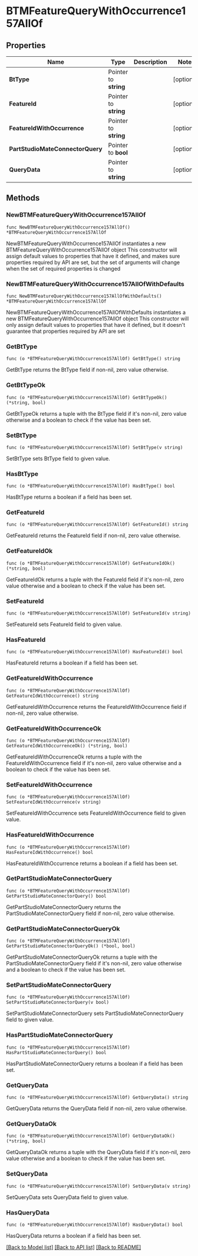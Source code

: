 # BTMFeatureQueryWithOccurrence157AllOf

## Properties

Name | Type | Description | Notes
------------ | ------------- | ------------- | -------------
**BtType** | Pointer to **string** |  | [optional] 
**FeatureId** | Pointer to **string** |  | [optional] 
**FeatureIdWithOccurrence** | Pointer to **string** |  | [optional] 
**PartStudioMateConnectorQuery** | Pointer to **bool** |  | [optional] 
**QueryData** | Pointer to **string** |  | [optional] 

## Methods

### NewBTMFeatureQueryWithOccurrence157AllOf

`func NewBTMFeatureQueryWithOccurrence157AllOf() *BTMFeatureQueryWithOccurrence157AllOf`

NewBTMFeatureQueryWithOccurrence157AllOf instantiates a new BTMFeatureQueryWithOccurrence157AllOf object
This constructor will assign default values to properties that have it defined,
and makes sure properties required by API are set, but the set of arguments
will change when the set of required properties is changed

### NewBTMFeatureQueryWithOccurrence157AllOfWithDefaults

`func NewBTMFeatureQueryWithOccurrence157AllOfWithDefaults() *BTMFeatureQueryWithOccurrence157AllOf`

NewBTMFeatureQueryWithOccurrence157AllOfWithDefaults instantiates a new BTMFeatureQueryWithOccurrence157AllOf object
This constructor will only assign default values to properties that have it defined,
but it doesn't guarantee that properties required by API are set

### GetBtType

`func (o *BTMFeatureQueryWithOccurrence157AllOf) GetBtType() string`

GetBtType returns the BtType field if non-nil, zero value otherwise.

### GetBtTypeOk

`func (o *BTMFeatureQueryWithOccurrence157AllOf) GetBtTypeOk() (*string, bool)`

GetBtTypeOk returns a tuple with the BtType field if it's non-nil, zero value otherwise
and a boolean to check if the value has been set.

### SetBtType

`func (o *BTMFeatureQueryWithOccurrence157AllOf) SetBtType(v string)`

SetBtType sets BtType field to given value.

### HasBtType

`func (o *BTMFeatureQueryWithOccurrence157AllOf) HasBtType() bool`

HasBtType returns a boolean if a field has been set.

### GetFeatureId

`func (o *BTMFeatureQueryWithOccurrence157AllOf) GetFeatureId() string`

GetFeatureId returns the FeatureId field if non-nil, zero value otherwise.

### GetFeatureIdOk

`func (o *BTMFeatureQueryWithOccurrence157AllOf) GetFeatureIdOk() (*string, bool)`

GetFeatureIdOk returns a tuple with the FeatureId field if it's non-nil, zero value otherwise
and a boolean to check if the value has been set.

### SetFeatureId

`func (o *BTMFeatureQueryWithOccurrence157AllOf) SetFeatureId(v string)`

SetFeatureId sets FeatureId field to given value.

### HasFeatureId

`func (o *BTMFeatureQueryWithOccurrence157AllOf) HasFeatureId() bool`

HasFeatureId returns a boolean if a field has been set.

### GetFeatureIdWithOccurrence

`func (o *BTMFeatureQueryWithOccurrence157AllOf) GetFeatureIdWithOccurrence() string`

GetFeatureIdWithOccurrence returns the FeatureIdWithOccurrence field if non-nil, zero value otherwise.

### GetFeatureIdWithOccurrenceOk

`func (o *BTMFeatureQueryWithOccurrence157AllOf) GetFeatureIdWithOccurrenceOk() (*string, bool)`

GetFeatureIdWithOccurrenceOk returns a tuple with the FeatureIdWithOccurrence field if it's non-nil, zero value otherwise
and a boolean to check if the value has been set.

### SetFeatureIdWithOccurrence

`func (o *BTMFeatureQueryWithOccurrence157AllOf) SetFeatureIdWithOccurrence(v string)`

SetFeatureIdWithOccurrence sets FeatureIdWithOccurrence field to given value.

### HasFeatureIdWithOccurrence

`func (o *BTMFeatureQueryWithOccurrence157AllOf) HasFeatureIdWithOccurrence() bool`

HasFeatureIdWithOccurrence returns a boolean if a field has been set.

### GetPartStudioMateConnectorQuery

`func (o *BTMFeatureQueryWithOccurrence157AllOf) GetPartStudioMateConnectorQuery() bool`

GetPartStudioMateConnectorQuery returns the PartStudioMateConnectorQuery field if non-nil, zero value otherwise.

### GetPartStudioMateConnectorQueryOk

`func (o *BTMFeatureQueryWithOccurrence157AllOf) GetPartStudioMateConnectorQueryOk() (*bool, bool)`

GetPartStudioMateConnectorQueryOk returns a tuple with the PartStudioMateConnectorQuery field if it's non-nil, zero value otherwise
and a boolean to check if the value has been set.

### SetPartStudioMateConnectorQuery

`func (o *BTMFeatureQueryWithOccurrence157AllOf) SetPartStudioMateConnectorQuery(v bool)`

SetPartStudioMateConnectorQuery sets PartStudioMateConnectorQuery field to given value.

### HasPartStudioMateConnectorQuery

`func (o *BTMFeatureQueryWithOccurrence157AllOf) HasPartStudioMateConnectorQuery() bool`

HasPartStudioMateConnectorQuery returns a boolean if a field has been set.

### GetQueryData

`func (o *BTMFeatureQueryWithOccurrence157AllOf) GetQueryData() string`

GetQueryData returns the QueryData field if non-nil, zero value otherwise.

### GetQueryDataOk

`func (o *BTMFeatureQueryWithOccurrence157AllOf) GetQueryDataOk() (*string, bool)`

GetQueryDataOk returns a tuple with the QueryData field if it's non-nil, zero value otherwise
and a boolean to check if the value has been set.

### SetQueryData

`func (o *BTMFeatureQueryWithOccurrence157AllOf) SetQueryData(v string)`

SetQueryData sets QueryData field to given value.

### HasQueryData

`func (o *BTMFeatureQueryWithOccurrence157AllOf) HasQueryData() bool`

HasQueryData returns a boolean if a field has been set.


[[Back to Model list]](../README.md#documentation-for-models) [[Back to API list]](../README.md#documentation-for-api-endpoints) [[Back to README]](../README.md)


